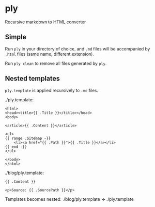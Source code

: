 # ply

Recursive markdown to HTML converter

## Simple

Run `ply` in your directory of choice, and `.md` files will be accompanied by `.html` files (same name, different extension).

Run `ply clean` to remove all files generated by `ply`.

## Nested templates

`ply.template` is applied recursively to `.md` files.

./ply.template:

```
<html>
<head><title>{{ .Title }}</title></head>
<body>

<article>{{ .Content }}</article>

<ul>
{{ range .Sitemap -}}
    <li><a href="{{ .Path }}">{{ .Title }}</a></li>
{{ end -}}
</ul>

</body>
</html>
```

./blog/ply.template:

```
{{ .Content }}

<p>Source: {{ .SourcePath }}</p>
```

Templates becomes nested: ./blog/ply.template -> ./ply.template
